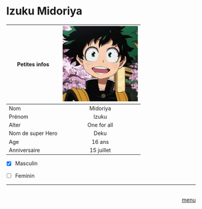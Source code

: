 # Izuku Midoriya

|Petites infos    | <img src="https://github.com/laurorus/sitewebcour/blob/main/index.jpg" alt="Éditer sur GitLab" width="200px"/>            |
|-----------------|:-----------:|
|Nom              | Midoriya    |
|Prénom           | Izuku       |
|Alter            | One for all |
|Nom de super Hero| Deku        |
|Age              | 16 ans      |
|Anniversaire     | 15 juillet  |

- [x] Masculin 
- [ ] Feminin


___
<Div Align=Right> <BR> <a href="https://github.com/laurorus/sitewebcour/blob/main/README.md"> menu </a> </Div>


